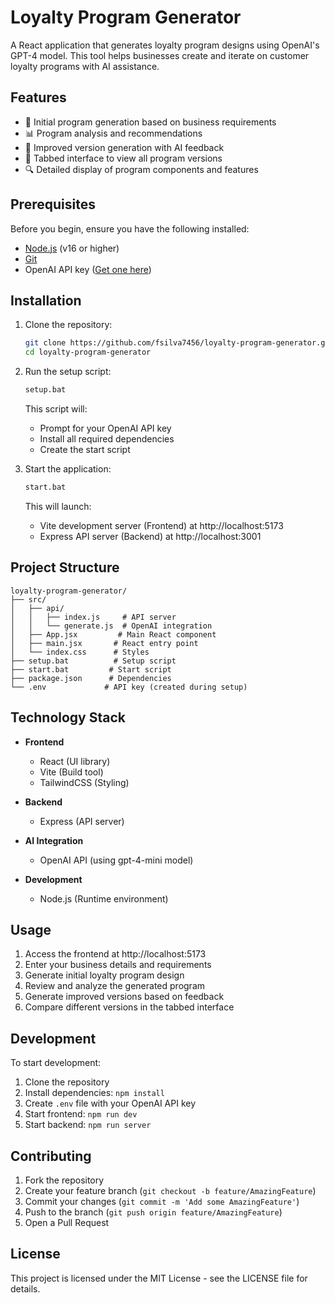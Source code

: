 # Loyalty Program Generator

A React application that generates loyalty program designs using OpenAI's GPT-4 model. This tool helps businesses create and iterate on customer loyalty programs with AI assistance.

## Features

- 🎯 Initial program generation based on business requirements
- 📊 Program analysis and recommendations
- 🔄 Improved version generation with AI feedback
- 📑 Tabbed interface to view all program versions
- 🔍 Detailed display of program components and features

## Prerequisites

Before you begin, ensure you have the following installed:
- [Node.js](https://nodejs.org/) (v16 or higher)
- [Git](https://git-scm.com/)
- OpenAI API key ([Get one here](https://platform.openai.com/api-keys))

## Installation

1. Clone the repository:
   ```bash
   git clone https://github.com/fsilva7456/loyalty-program-generator.git
   cd loyalty-program-generator
   ```

2. Run the setup script:
   ```bash
   setup.bat
   ```
   This script will:
   - Prompt for your OpenAI API key
   - Install all required dependencies
   - Create the start script

3. Start the application:
   ```bash
   start.bat
   ```
   This will launch:
   - Vite development server (Frontend) at http://localhost:5173
   - Express API server (Backend) at http://localhost:3001

## Project Structure

```
loyalty-program-generator/
├── src/
│   ├── api/
│   │   ├── index.js     # API server
│   │   └── generate.js  # OpenAI integration
│   ├── App.jsx         # Main React component
│   ├── main.jsx       # React entry point
│   └── index.css      # Styles
├── setup.bat          # Setup script
├── start.bat         # Start script
├── package.json      # Dependencies
└── .env             # API key (created during setup)
```

## Technology Stack

- **Frontend**
  - React (UI library)
  - Vite (Build tool)
  - TailwindCSS (Styling)
  
- **Backend**
  - Express (API server)
  
- **AI Integration**
  - OpenAI API (using gpt-4-mini model)
  
- **Development**
  - Node.js (Runtime environment)

## Usage

1. Access the frontend at http://localhost:5173
2. Enter your business details and requirements
3. Generate initial loyalty program design
4. Review and analyze the generated program
5. Generate improved versions based on feedback
6. Compare different versions in the tabbed interface

## Development

To start development:

1. Clone the repository
2. Install dependencies: `npm install`
3. Create `.env` file with your OpenAI API key
4. Start frontend: `npm run dev`
5. Start backend: `npm run server`

## Contributing

1. Fork the repository
2. Create your feature branch (`git checkout -b feature/AmazingFeature`)
3. Commit your changes (`git commit -m 'Add some AmazingFeature'`)
4. Push to the branch (`git push origin feature/AmazingFeature`)
5. Open a Pull Request

## License

This project is licensed under the MIT License - see the LICENSE file for details.
